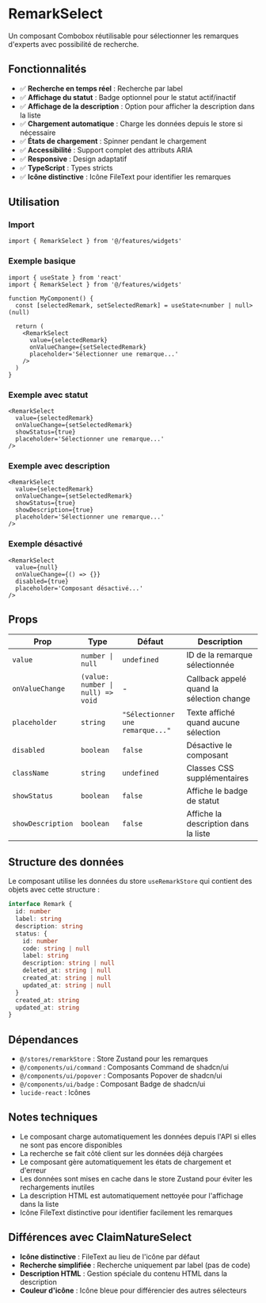 # RemarkSelect

Un composant Combobox réutilisable pour sélectionner les remarques d'experts avec possibilité de recherche.

## Fonctionnalités

- ✅ **Recherche en temps réel** : Recherche par label
- ✅ **Affichage du statut** : Badge optionnel pour le statut actif/inactif
- ✅ **Affichage de la description** : Option pour afficher la description dans la liste
- ✅ **Chargement automatique** : Charge les données depuis le store si nécessaire
- ✅ **États de chargement** : Spinner pendant le chargement
- ✅ **Accessibilité** : Support complet des attributs ARIA
- ✅ **Responsive** : Design adaptatif
- ✅ **TypeScript** : Types stricts
- ✅ **Icône distinctive** : Icône FileText pour identifier les remarques

## Utilisation

### Import

```tsx
import { RemarkSelect } from '@/features/widgets'
```

### Exemple basique

```tsx
import { useState } from 'react'
import { RemarkSelect } from '@/features/widgets'

function MyComponent() {
  const [selectedRemark, setSelectedRemark] = useState<number | null>(null)

  return (
    <RemarkSelect
      value={selectedRemark}
      onValueChange={setSelectedRemark}
      placeholder='Sélectionner une remarque...'
    />
  )
}
```

### Exemple avec statut

```tsx
<RemarkSelect
  value={selectedRemark}
  onValueChange={setSelectedRemark}
  showStatus={true}
  placeholder='Sélectionner une remarque...'
/>
```

### Exemple avec description

```tsx
<RemarkSelect
  value={selectedRemark}
  onValueChange={setSelectedRemark}
  showStatus={true}
  showDescription={true}
  placeholder='Sélectionner une remarque...'
/>
```

### Exemple désactivé

```tsx
<RemarkSelect
  value={null}
  onValueChange={() => {}}
  disabled={true}
  placeholder='Composant désactivé...'
/>
```

## Props

| Prop              | Type                              | Défaut                           | Description                               |
| ----------------- | --------------------------------- | -------------------------------- | ----------------------------------------- |
| `value`           | `number \| null`                  | `undefined`                      | ID de la remarque sélectionnée            |
| `onValueChange`   | `(value: number \| null) => void` | -                                | Callback appelé quand la sélection change |
| `placeholder`     | `string`                          | `"Sélectionner une remarque..."` | Texte affiché quand aucune sélection      |
| `disabled`        | `boolean`                         | `false`                          | Désactive le composant                    |
| `className`       | `string`                          | `undefined`                      | Classes CSS supplémentaires               |
| `showStatus`      | `boolean`                         | `false`                          | Affiche le badge de statut                |
| `showDescription` | `boolean`                         | `false`                          | Affiche la description dans la liste      |

## Structure des données

Le composant utilise les données du store `useRemarkStore` qui contient des objets avec cette structure :

```typescript
interface Remark {
  id: number
  label: string
  description: string
  status: {
    id: number
    code: string | null
    label: string
    description: string | null
    deleted_at: string | null
    created_at: string | null
    updated_at: string | null
  }
  created_at: string
  updated_at: string
}
```

## Dépendances

- `@/stores/remarkStore` : Store Zustand pour les remarques
- `@/components/ui/command` : Composants Command de shadcn/ui
- `@/components/ui/popover` : Composants Popover de shadcn/ui
- `@/components/ui/badge` : Composant Badge de shadcn/ui
- `lucide-react` : Icônes

## Notes techniques

- Le composant charge automatiquement les données depuis l'API si elles ne sont pas encore disponibles
- La recherche se fait côté client sur les données déjà chargées
- Le composant gère automatiquement les états de chargement et d'erreur
- Les données sont mises en cache dans le store Zustand pour éviter les rechargements inutiles
- La description HTML est automatiquement nettoyée pour l'affichage dans la liste
- Icône FileText distinctive pour identifier facilement les remarques

## Différences avec ClaimNatureSelect

- **Icône distinctive** : FileText au lieu de l'icône par défaut
- **Recherche simplifiée** : Recherche uniquement par label (pas de code)
- **Description HTML** : Gestion spéciale du contenu HTML dans la description
- **Couleur d'icône** : Icône bleue pour différencier des autres sélecteurs
